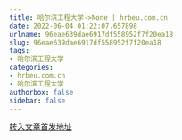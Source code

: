 ```yaml
---
title: 哈尔滨工程大学->None | hrbeu.com.cn
date: 2022-06-04 01:22:07.657898
urlname: 96eae639dae6917df558952f7f20ea18
slug: 96eae639dae6917df558952f7f20ea18
tags: 
- 哈尔滨工程大学
categories:
- hrbeu.com.cn
- 哈尔滨工程大学
authorbox: false
sidebar: false
---
```





[转入文章首发地址](http://h5.hljnews.cn/h5/detail/normal/4790308613604352)